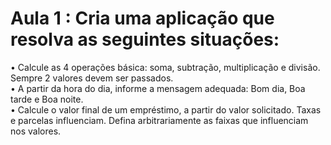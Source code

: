 <h1>Aula 1 : Cria uma aplicação que resolva as seguintes situações:</h1>
• Calcule as 4 operações básica: soma, subtração, multiplicação e divisão. Sempre 2 valores devem ser passados.<br/>
•	A partir da hora do dia, informe a mensagem adequada: Bom dia, Boa tarde e Boa noite.<br/>
•	Calcule o valor final de um empréstimo, a partir do valor solicitado. Taxas e parcelas influenciam. Defina arbitrariamente as faixas que influenciam nos valores.<br/>
